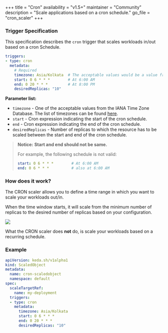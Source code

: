 +++
title = "Cron"
availability = "v1.5+"
maintainer = "Community"
description = "Scale applications based on a cron schedule."
go_file = "cron_scaler"
+++

### Trigger Specification

This specification describes the `cron` trigger that scales workloads in/out based on a cron Schedule.

```yaml
triggers:
- type: cron
  metadata:
    # Required
    timezone: Asia/Kolkata  # The acceptable values would be a value from the IANA Time Zone Database.
    start: 0 6 * * *        # At 6:00 AM
    end: 0 20 * * *         # At 8:00 PM
    desiredReplicas: "10"
```

**Parameter list:**

- `timezone` - One of the acceptable values from the IANA Time Zone Database. The list of timezones can be found [here](https://en.wikipedia.org/wiki/List_of_tz_database_time_zones).
- `start` - Cron expression indicating the start of the cron schedule.
- `end` - Cron expression indicating the end of the cron schedule.
- `desiredReplicas` - Number of replicas to which the resource has to be scaled between the start and end of the cron schedule.

> **Notice:**
> **Start and end should not be same.**
>
> For example, the following schedule is not valid:
> ```yaml
> start: 0 6 * * *        # At 6:00 AM
> end: 0 6 * * *          # also at 6:00 AM
>```

### How does it work?

The CRON scaler allows you to define a time range in which you want to scale your workloads out/in.

When the time window starts, it will scale from the minimum number of replicas to the desired number of replicas based on your configuration.

![](/img/scalers/cron/how-it-works.png)

What the CRON scaler does **not** do, is scale your workloads based on a recurring schedule.

### Example

```yaml
apiVersion: keda.sh/v1alpha1
kind: ScaledObject
metadata:
  name: cron-scaledobject
  namespace: default
spec:
  scaleTargetRef:
    name: my-deployment
  triggers:
  - type: cron
    metadata:
      timezone: Asia/Kolkata
      start: 0 6 * * *
      end: 0 20 * * *
      desiredReplicas: "10"
```
